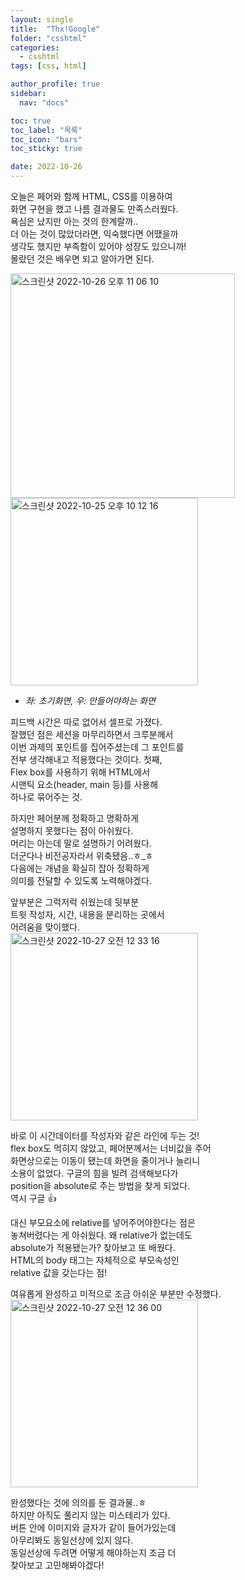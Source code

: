 ```yaml
---
layout: single
title:  "Thx!Google"
folder: "csshtml"
categories:
  - csshtml
tags: [css, html]

author_profile: true
sidebar:
  nav: "docs"

toc: true
toc_label: "목록"
toc_icon: "bars"
toc_sticky: true

date: 2022-10-26
---
```


오늘은 페어와 함께 HTML, CSS를 이용하여  
화면 구현을 했고 나름 결과물도 만족스러웠다.  
욕심은 났지만 아는 것의 한계랄까..  
더 아는 것이 많았더라면, 익숙했다면 어땠을까  
생각도 했지만 부족함이 있어야 성장도 있으니까!  
몰랐던 것은 배우면 되고 알아가면 된다.  

<img width="359" alt="스크린샷 2022-10-26 오후 11 06 10" src="https://user-images.githubusercontent.com/115622936/198053667-ff5735a3-ca07-411b-9739-83dfda50e1ec.png"><img width="300" alt="스크린샷 2022-10-25 오후 10 12 16" src="https://user-images.githubusercontent.com/115622936/198053697-46f91e03-1b62-41ed-9c5e-f89f93f2d318.png">

- *좌: 초기화면, 우: 만들어야하는 화면*

피드백 시간은 따로 없어서 셀프로 가졌다.  
잘했던 점은 세션을 마무리하면서 크루분께서  
이번 과제의 포인트를 집어주셨는데 그 포인트를  
전부 생각해내고 적용했다는 것이다. 첫째,  
Flex box를 사용하기 위해 HTML에서  
시맨틱 요소(header, main 등)를 사용해  
하나로 묶어주는 것.  

하지만 페어분께 정확하고 명확하게  
설명하지 못했다는 점이 아쉬웠다.  
머리는 아는데 말로 설명하기 어려웠다.  
더군다나 비전공자라서 위축됐음..ㅎ_ㅎ  
다음에는 개념을 확실히 잡아 정확하게  
의미를 전달할 수 있도록 노력해야겠다.  

앞부분은 그럭저럭 쉬웠는데 뒷부분  
트윗 작성자, 시간, 내용을 분리하는 곳에서  
어려움을 맞이했다.  
<img width="300" alt="스크린샷 2022-10-27 오전 12 33 16" src="https://user-images.githubusercontent.com/115622936/198071701-259462b8-0b5e-432c-b850-8c34c5aabf54.png">


바로 이 시간데이터를 작성자와 같은 라인에 두는 것!  
flex box도 먹히지 않았고, 페어분께서는 너비값을 주어  
화면상으로는 이동이 됐는데 화면을 줄이거나 늘리니  
소용이 없었다. 구글의 힘을 빌려 검색해보다가  
position을 absolute로 주는 방법을 찾게 되었다.  
역시 구글 👍  

대신 부모요소에 relative를 넣어주어야한다는 점은  
놓쳐버렸다는 게 아쉬웠다. 왜 relative가 없는데도  
absolute가 적용됐는가? 찾아보고 또 배웠다.  
HTML의 body 태그는 자체적으로 부모속성인  
relative 값을 갖는다는 점!

여유롭게 완성하고 미적으로 조금 아쉬운 부분만 수정했다.  
<img width="300" alt="스크린샷 2022-10-27 오전 12 36 00" src="https://user-images.githubusercontent.com/115622936/198070955-ed601f45-4974-49c8-88b5-f4cab7a6541a.png">

 
 완성했다는 것에 의의를 둔 결과물..ㅎ  
 하지만 아직도 풀리지 않는 미스테리가 있다.  
 버튼 안에 이미지와 글자가 같이 들어가있는데  
 아무리봐도 동일선상에 있지 않다.  
 동일선상에 두려면 어떻게 해야하는지 조금 더  
 찾아보고 고민해봐야겠다!
